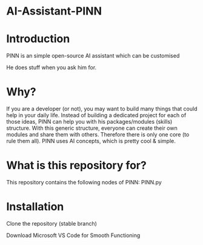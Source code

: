 # AI-Assistant-PINN

# Introduction
PINN is an simple open-source AI assistant which can be customised 

He does stuff when you ask him for. 

# Why?
If you are a developer (or not), you may want to build many things that could help in your daily life. Instead of building a dedicated project for each of those ideas, PINN can help you with his packages/modules (skills) structure.
With this generic structure, everyone can create their own modules and share them with others. Therefore there is only one core (to rule them all).
PINN uses AI concepts, which is pretty cool & simple.

# What is this repository for?
This repository contains the following nodes of PINN:
PINN.py

# Installation
Clone the repository (stable branch)

Download Microsoft VS Code for Smooth Functioning

